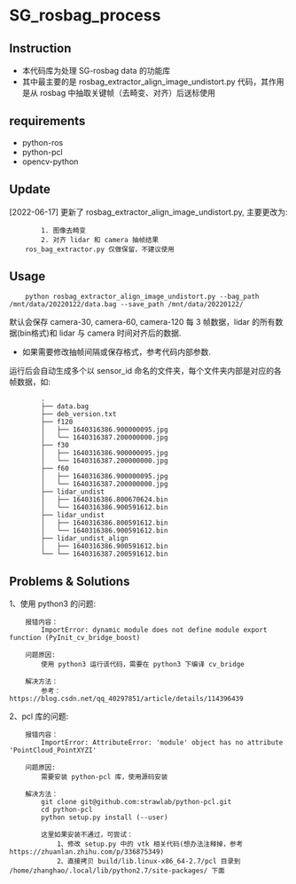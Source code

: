 # SG_rosbag_process

## Instruction
* 本代码库为处理 SG-rosbag data 的功能库
* 其中最主要的是 rosbag_extractor_align_image_undistort.py 代码，其作用是从 rosbag 中抽取关键帧（去畸变、对齐）后送标使用

## requirements
* python-ros
* python-pcl
* opencv-python

## Update
[2022-06-17] 更新了 rosbag_extractor_align_image_undistort.py, 主要更改为:
```
        1. 图像去畸变
        2. 对齐 lidar 和 camera 抽帧结果
    ros_bag_extractor.py 仅做保留，不建议使用
```


## Usage
```
    python rosbag_extractor_align_image_undistort.py --bag_path /mnt/data/20220122/data.bag --save_path /mnt/data/20220122/
```
默认会保存 camera-30, camera-60, camera-120 每 3 帧数据，lidar 的所有数据(bin格式)和 lidar 与 camera 时间对齐后的数据.
* 如果需要修改抽帧间隔或保存格式，参考代码内部参数.

运行后会自动生成多个以 sensor_id 命名的文件夹，每个文件夹内部是对应的各帧数据，如:
```
        .
        ├── data.bag
        ├── deb_version.txt
        ├── f120
        │   ├── 1640316386.900000095.jpg
        │   └── 1640316387.200000000.jpg
        ├── f30
        │   ├── 1640316386.900000095.jpg
        │   └── 1640316387.200000000.jpg
        ├── f60
        │   ├── 1640316386.900000095.jpg
        │   └── 1640316387.200000000.jpg
        ├── lidar_undist
        │   ├── 1640316386.800670624.bin
        │   └── 1640316386.900591612.bin
        ├── lidar_undist
        │   ├── 1640316386.800591612.bin
        │   └── 1640316386.900591612.bin
        ├── lidar_undist_align
        │   ├── 1640316386.900591612.bin
        └── └── 1640316387.200591612.bin

```


## Problems & Solutions

1、使用 python3 的问题:
```
    报错内容：
        ImportError: dynamic module does not define module export function (PyInit_cv_bridge_boost)

    问题原因: 
        使用 python3 运行该代码，需要在 python3 下编译 cv_bridge

    解决方法：
        参考：https://blog.csdn.net/qq_40297851/article/details/114396439
```

2、pcl 库的问题:
```
    报错内容：
        ImportError: AttributeError: 'module' object has no attribute 'PointCloud_PointXYZI'

    问题原因: 
        需要安装 python-pcl 库，使用源码安装

    解决方法：
        git clone git@github.com:strawlab/python-pcl.git
        cd python-pcl
        python setup.py install (--user)
        
        这里如果安装不通过，可尝试：
            1、修改 setup.py 中的 vtk 相关代码(想办法注释掉，参考 https://zhuanlan.zhihu.com/p/336875349)
            2、直接拷贝 build/lib.linux-x86_64-2.7/pcl 目录到 /home/zhanghao/.local/lib/python2.7/site-packages/ 下面
```
